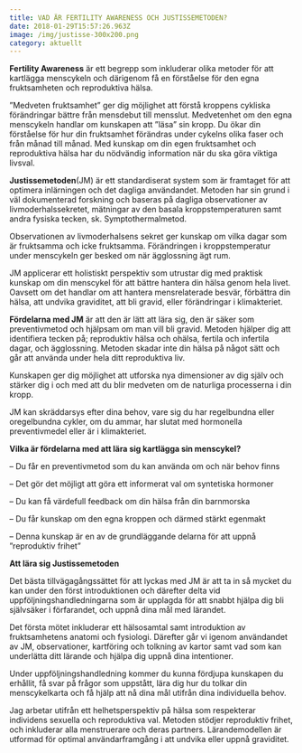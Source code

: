 ```yaml
---
title: VAD ÄR FERTILITY AWARENESS OCH JUSTISSEMETODEN?
date: 2018-01-29T15:57:26.963Z
image: /img/justisse-300x200.png
category: aktuellt
---
```

**Fertility Awareness** är ett begrepp som inkluderar olika metoder för att kartlägga menscykeln och därigenom få en förståelse för den egna fruktsamheten och reproduktiva hälsa.

”Medveten fruktsamhet” ger dig möjlighet att förstå kroppens cykliska förändringar bättre från mensdebut till mensslut. Medvetenhet om den egna menscykeln handlar om kunskapen att ”läsa” sin kropp. Du ökar din förståelse för hur din fruktsamhet förändras under cykelns olika faser och från månad till månad. Med kunskap om din egen fruktsamhet och reproduktiva hälsa har du nödvändig information när du ska göra viktiga livsval.



**Justissemetoden**(JM) är ett standardiserat system som är framtaget för att optimera inlärningen och det dagliga användandet. Metoden har sin grund i väl dokumenterad forskning och baseras på dagliga observationer av livmoderhalssekretet, mätningar av den basala kroppstemperaturen samt andra fysiska tecken, sk. Symptothermalmetod.

Observationen av livmoderhalsens sekret ger kunskap om vilka dagar som är fruktsamma och icke fruktsamma. Förändringen i kroppstemperatur under menscykeln ger besked om när ägglossning ägt rum.

JM applicerar ett holistiskt perspektiv som utrustar dig med praktisk kunskap om din menscykel för att bättre hantera din hälsa genom hela livet. Oavsett om det handlar om att hantera mensrelaterade besvär, förbättra din hälsa, att undvika graviditet, att bli gravid, eller förändringar i klimakteriet.



**Fördelarna med JM** är att den är lätt att lära sig, den är säker som preventivmetod och hjälpsam om man vill bli gravid. Metoden hjälper dig att identifiera tecken på; reproduktiv hälsa och ohälsa, fertila och infertila dagar, och ägglossning. Metoden skadar inte din hälsa på något sätt och går att använda under hela ditt reproduktiva liv.

Kunskapen ger dig möjlighet att utforska nya dimensioner av dig själv och stärker dig i och med att du blir medveten om de naturliga processerna i din kropp.

JM kan skräddarsys efter dina behov, vare sig du har regelbundna eller oregelbundna cykler, om du ammar, har slutat med hormonella preventivmedel eller är i klimakteriet.



**Vilka är fördelarna med att lära sig kartlägga sin menscykel?**

– Du får en preventivmetod som du kan använda om och när behov finns

– Det gör det möjligt att göra ett informerat val om syntetiska hormoner

– Du kan få värdefull feedback om din hälsa från din barnmorska

– Du får kunskap om den egna kroppen och därmed stärkt egenmakt

– Denna kunskap är en av de grundläggande delarna för att uppnå ”reproduktiv frihet”



**Att lära sig Justissemetoden**

Det bästa tillvägagångssättet för att lyckas med JM är att ta in så mycket du kan under den först introduktionen och därefter delta vid uppföljningshandledningarna som är upplagda för att snabbt hjälpa dig bli självsäker i förfarandet, och uppnå dina mål med lärandet.

Det första mötet inkluderar ett hälsosamtal samt introduktion av fruktsamhetens anatomi och fysiologi. Därefter går vi igenom användandet av JM, observationer, kartföring och tolkning av kartor samt vad som kan underlätta ditt lärande och hjälpa dig uppnå dina intentioner.

Under uppföljningshandledning kommer du kunna fördjupa kunskapen du erhållit, få svar på frågor som uppstått, lära dig hur du tolkar din menscykelkarta och få hjälp att nå dina mål utifrån dina individuella behov.

Jag arbetar utifrån ett helhetsperspektiv på hälsa som respekterar individens sexuella och reproduktiva val. Metoden stödjer reproduktiv frihet, och inkluderar alla menstruerare och deras partners. Lärandemodellen är utformad för optimal användarframgång i att undvika eller uppnå graviditet.